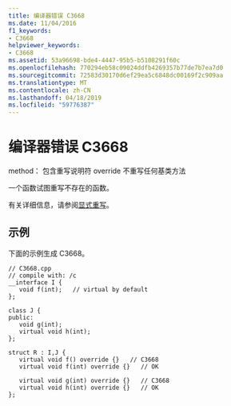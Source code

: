 ```yaml
---
title: 编译器错误 C3668
ms.date: 11/04/2016
f1_keywords:
- C3668
helpviewer_keywords:
- C3668
ms.assetid: 53a96698-bde4-4447-95b5-b5108291f60c
ms.openlocfilehash: 770294eb58c09024ddfb4269357b77de7b7ea7d0
ms.sourcegitcommit: 72583d30170d6ef29ea5c6848dc00169f2c909aa
ms.translationtype: MT
ms.contentlocale: zh-CN
ms.lasthandoff: 04/18/2019
ms.locfileid: "59776387"
---
```

# <a name="compiler-error-c3668"></a>编译器错误 C3668

method： 包含重写说明符 override 不重写任何基类方法

一个函数试图重写不存在的函数。

有关详细信息，请参阅[显式重写](../../extensions/explicit-overrides-cpp-component-extensions.md)。

## <a name="example"></a>示例

下面的示例生成 C3668。

```
// C3668.cpp
// compile with: /c
__interface I {
   void f(int);   // virtual by default
};

class J {
public:
   void g(int);
   virtual void h(int);
};

struct R : I,J {
   virtual void f() override {}   // C3668
   virtual void f(int) override {}   // OK

   virtual void g(int) override {}   // C3668
   virtual void h(int) override {}   // OK
};
```